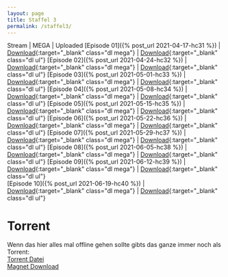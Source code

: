 ```yaml
---
layout: page
title: Staffel 3
permalink: /staffel3/
---
```


Stream | MEGA | Uploaded
[Episode 01]({% post_url 2021-04-17-hc31 %}) | [Download](https://mega.nz/file/LOgyFD4a#eyoH4n_Ahn2ENpS4-AH0Zi4wfbkj5HCz-FcOhrpjU50){:target="_blank" class="dl mega"} | [Download](http://ul.to/5lhwnsoq){:target="_blank" class="dl ul"} 
[Episode 02]({% post_url 2021-04-24-hc32 %}) | [Download](https://mega.nz/file/zGhkgZRD#Q2F8h3h9lbSFdb6TXcf28gnJ89IKsW618PNAKDXX_DY){:target="_blank" class="dl mega"} | [Download](http://ul.to/0lr6pfnq){:target="_blank" class="dl ul"} 
[Episode 03]({% post_url 2021-05-01-hc33 %}) | [Download](https://mega.nz/file/6L5SSZYA#SP7KK12LOI5DUn9tVqjyohqNLLh-X8RgSvD05FA5F-w){:target="_blank" class="dl mega"} | [Download](http://ul.to/000fx5wm){:target="_blank" class="dl ul"} 
[Episode 04]({% post_url 2021-05-08-hc34 %}) | [Download](https://mega.nz/file/aToyEbKD#I_TqCxZj8saE9XFjIZgUBUZ1KK9qLCDzhp-pdWefxF8){:target="_blank" class="dl mega"} | [Download](http://ul.to/vjhmeh5i){:target="_blank" class="dl ul"} 
[Episode 05]({% post_url 2021-05-15-hc35 %}) | [Download](https://mega.nz/file/6KokBZpK#B51WcRUfBk4Zh_OwSmZLviVtAGU17kqKZWn4yQRLTFo){:target="_blank" class="dl mega"} | [Download](http://ul.to/dmnmcqc2){:target="_blank" class="dl ul"} 
[Episode 06]({% post_url 2021-05-22-hc36 %}) | [Download](https://mega.nz/file/SWgyHTJZ#d8NT2WqxM28oUroFuTua_hYgpDJKa1LOepcoxsxjZ8g){:target="_blank" class="dl mega"} | [Download](http://ul.to/by0vz7m1){:target="_blank" class="dl ul"} 
[Episode 07]({% post_url 2021-05-29-hc37 %}) | [Download](https://mega.nz/file/CD50gbwI#WKonjFkTJrc60NTYmaH0Sh5aplcOwwAOZNKqEsRprKU){:target="_blank" class="dl mega"} | [Download](http://ul.to/ybkjxd3n){:target="_blank" class="dl ul"} 
[Episode 08]({% post_url 2021-06-05-hc38 %}) | [Download](https://mega.nz/file/uaog0DrL#NvsZ_18tB0Rt-7m9UVHdoTkqF7ZF2qqlfkcaIksT14E){:target="_blank" class="dl mega"} | [Download](http://ul.to/osnstrv5){:target="_blank" class="dl ul"} 
[Episode 09]({% post_url 2021-06-12-hc39 %}) | [Download](https://mega.nz/file/WDxGEbSQ#c8Jr30eFf7REQAqr0RQKDwp5IeMM_XxxfhQzVMQu1Gc){:target="_blank" class="dl mega"} | [Download](http://ul.to/i95actsx){:target="_blank" class="dl ul"}   
[Episode 10]({% post_url 2021-06-19-hc40 %}) | [Download](https://mega.nz/file/yP5ijSKa#c80f5Qme2pgyLz4D_tJ8fDo7RMt5tF3cSoTTUpVqGEM){:target="_blank" class="dl mega"} | [Download](http://ul.to/zon9aspz){:target="_blank" class="dl ul"}  

<h1>Torrent</h1>
<p>
Wenn das hier alles mal offline gehen sollte gibts das ganze immer noch als Torrent: <br>
<a href="/files/HBz.Home.Clubbing.Season.3.S03.1080p.x264-USN123.torrent">Torrent Datei</a><br>
<a href="magnet:?xt=urn:btih:ba94034f0b43d5d5bdbaedd7b882524105bfe759&dn=HBz.Home.Clubbing.Season.3.S03.1080p.x264-USN123&tr=http%3a%2f%2ftracker.opentrackr.org%3a1337%2fannounce&tr=http%3a%2f%2fp4p.arenabg.com%3a1337%2fannounce&tr=udp%3a%2f%2ftracker.internetwarriors.net%3a1337%2fannounce&tr=udp%3a%2f%2fwww.torrent.eu.org%3a451%2fannounce&tr=udp%3a%2f%2fopentor.org%3a2710%2fannounce&tr=udp%3a%2f%2ftracker4.itzmx.com%3a2710%2fannounce&tr=udp%3a%2f%2ftracker2.dler.org%3a80%2fannounce">Magnet Download</a>
</p>